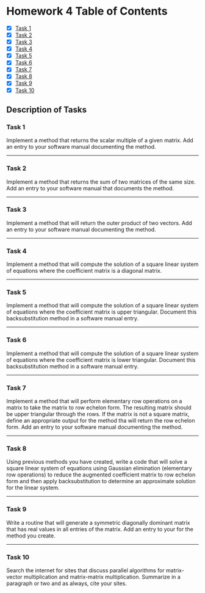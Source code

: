 # Homework 4 Table of Contents

- [x] [Task 1](./Software_Manual/s_mult_mat.md)
- [x] [Task 2](./Software_Manual/mat_add.md)
- [x] [Task 3](./Software_Manual/out_prod_vec.md)
- [x] [Task 4](./Software_Manual/lss_diag.md)
- [x] [Task 5](./Software_Manual/backsub.md)
- [x] [Task 6](./Software_Manual/forwardsub.md) 
- [x] [Task 7](./Software_Manual/mat_row_ech.md)
- [x] [Task 8](./Software_Manual/direct_ge_bs.md)
- [x] [Task 9](./Software_Manual/sym_dd_mat_gen.md)
- [x] [Task 10](./HW4Task10Report.md)

## Description of Tasks

### Task 1
Implement a method that returns the scalar multiple of a given matrix. Add an entry to your software manual documenting the method.

------

### Task 2
Implement a method that returns the sum of two matrices of the same size. Add an entry to your software manual that documents the method.

------

### Task 3
Implement a method that will return the outer product of two vectors. Add an entry to your software manual documenting the method.

------

### Task 4
Implement a method that will compute the solution of a square linear system of equations where the coefficient matrix is a diagonal matrix.

------

### Task 5
Implement a method that will compute the solution of a square linear system of equations where the coefficient matrix is upper triangular. Document this backsubstitution method in a software manual entry.

------

### Task 6
Implement a method that will compute the solution of a square linear system of equations where the coefficient matrix is lower triangular. Document this backsubstitution method in a software manual entry.

------

### Task 7
Implement a method that will perform elementary row operations on a matrix to take the matrix to row echelon form. The resulting matrix should be upper triangular through the rows. If the matrix is not a square matrix, define an appropriate output for the method tha will return the row echelon form. Add an entry to your software manual documenting the method.

------

### Task 8
Using previous methods you have created, write a code that will solve a square linear system of equations using Gaussian elimination (elementary row operations) to reduce the augmented coefficient matrix to row echelon form and then apply backsubstitution to determine an approximate solution for the linear system.

------

### Task 9
Write a routine that will generate a symmetric diagonally dominant matrix that has real values in all entries of the matrix. Add an entry to your for the method you create.

------

### Task 10
Search the internet for sites that discuss parallel algorithms for matrix-vector multiplication and matrix-matrix multiplication. Summarize in a paragraph or two and as always, cite your sites.

